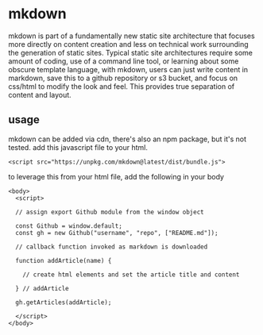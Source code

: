 # mkdown
 
mkdown is part of a fundamentally new static site architecture that focuses more directly on content creation and less on technical work surrounding the generation of static sites.  Typical static site architectures require some amount of coding, use of a command line tool, or learning about some obscure template language, with mkdown, users can just write content in markdown, save this to a github repository or s3 bucket, and focus on css/html to modify the look and feel.  This provides true separation of content and layout.

## usage

mkdown can be added via cdn, there's also an npm package, but it's not tested.  add this javascript file to your html.

```
<script src="https://unpkg.com/mkdown@latest/dist/bundle.js">
```

to leverage this from your html file, add the following in your body

```
<body>
  <script>

  // assign export Github module from the window object
  
  const Github = window.default;
  const gh = new Github("username", "repo", ["README.md"]);

  // callback function invoked as markdown is downloaded

  function addArticle(name) {

    // create html elements and set the article title and content

  } // addArticle

  gh.getArticles(addArticle);

  </script>
</body>
```

